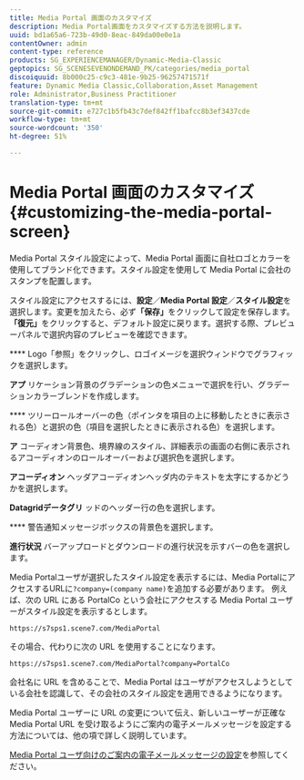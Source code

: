 ```yaml
---
title: Media Portal 画面のカスタマイズ
description: Media Portal画面をカスタマイズする方法を説明します。
uuid: bd1a65a6-723b-49d0-8eac-849da00e0e1a
contentOwner: admin
content-type: reference
products: SG_EXPERIENCEMANAGER/Dynamic-Media-Classic
geptopics: SG_SCENESEVENONDEMAND_PK/categories/media_portal
discoiquuid: 8b000c25-c9c3-481e-9b25-96257471571f
feature: Dynamic Media Classic,Collaboration,Asset Management
role: Administrator,Business Practitioner
translation-type: tm+mt
source-git-commit: e727c1b5fb43c7def842ff1bafcc8b3ef3437cde
workflow-type: tm+mt
source-wordcount: '350'
ht-degree: 51%

---
```



# Media Portal 画面のカスタマイズ{#customizing-the-media-portal-screen}

Media Portal スタイル設定によって、Media Portal 画面に自社ロゴとカラーを使用してブランド化できます。スタイル設定を使用して Media Portal に会社のスタンプを配置します。

スタイル設定にアクセスするには、**設定**／**Media Portal 設定**／**スタイル設定**&#x200B;を選択します。変更を加えたら、必ず&#x200B;**「保存」**&#x200B;をクリックして設定を保存します。**「復元」**&#x200B;をクリックすると、デフォルト設定に戻ります。選択する際、プレビューパネルで選択内容のプレビューを確認できます。

**** Logo「参照」をクリックし、ロゴイメージを選択ウィンドウでグラフィックを選択します。

**アプ** リケーション背景のグラデーションの色メニューで選択を行い、グラデーションカラーブレンドを作成します。

**** ツリーロールオーバーの色（ポインタを項目の上に移動したときに表示される色）と選択の色（項目を選択したときに表示される色）を選択します。

**ア** コーディオン背景色、境界線のスタイル、詳細表示の画面の右側に表示されるアコーディオンのロールオーバーおよび選択色を選択します。

**アコーディオン** ヘッダアコーディオンヘッダ内のテキストを太字にするかどうかを選択します。

**Datagridデータグリ** ッドのヘッダー行の色を選択します。

**** 警告通知メッセージボックスの背景色を選択します。

**進行状況** バーアップロードとダウンロードの進行状況を示すバーの色を選択します。

Media Portalユーザが選択したスタイル設定を表示するには、Media PortalにアクセスするURLに`?company=(company name)`を追加する必要があります。 例えば、次の URL にある PortalCo という会社にアクセスする Media Portal ユーザーがスタイル設定を表示するとします。

`https://s7sps1.scene7.com/MediaPortal`

その場合、代わりに次の URL を使用することになります。

`https://s7sps1.scene7.com/MediaPortal?company=PortalCo`

会社名に URL を含めることで、Media Portal はユーザがアクセスしようとしている会社を認識して、その会社のスタイル設定を適用できるようになります。

Media Portal ユーザーに URL の変更について伝え、新しいユーザーが正確な Media Portal URL を受け取るようにご案内の電子メールメッセージを設定する方法については、他の項で詳しく説明しています。

[Media Portal ユーザ向けのご案内の電子メールメッセージの設定](adding-media-portal-users.md#setting_up_the_welcome_e_mail_message_for_media_portal_users)を参照してください。
